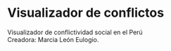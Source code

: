 # Visualizador de conflictos
Visualizador de conflictividad social en el Perú  
Creadora: Marcia León Eulogio.

